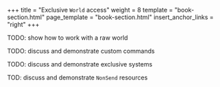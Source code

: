 +++
title = "Exclusive `World` access"
weight = 8
template = "book-section.html"
page_template = "book-section.html"
insert_anchor_links = "right"
+++

TODO: show how to work with a raw world

TODO: discuss and demonstrate custom commands

TODO: discuss and demonstrate exclusive systems

TOD: discuss and demonstrate `NonSend` resources
